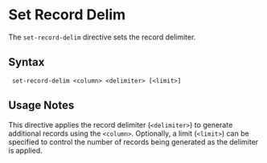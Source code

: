 # Set Record Delim

The `set-record-delim` directive sets the record delimiter.


## Syntax
```
 set-record-delim <column> <delimiter> [<limit>]
```

## Usage Notes

This directive applies the record delimiter (`<delimiter>`) to generate additional records
using the `<column>`. Optionally, a limit (`<limit>`) can be specified to control the number of records
being generated as the delimiter is applied.
